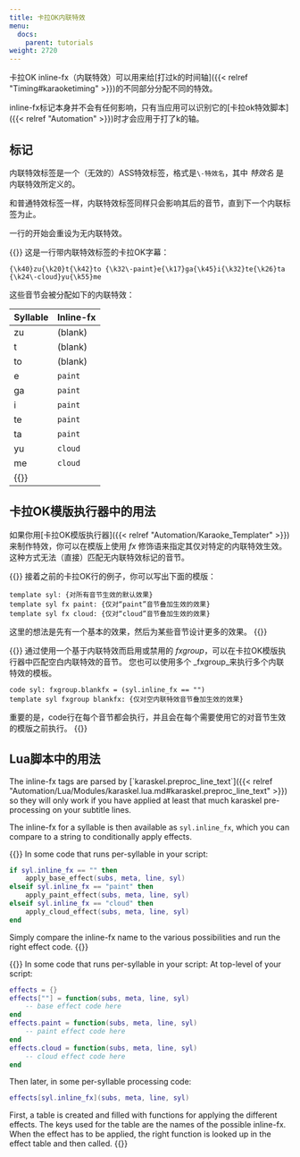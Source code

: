 ```yaml
---
title: 卡拉OK内联特效
menu:
  docs:
    parent: tutorials
weight: 2720
---
```


卡拉OK inline-fx（内联特效）可以用来给\[打过k的时间轴\]({{\< relref "Timing#karaoketiming" >}})的不同部分分配不同的特效。

inline-fx标记本身并不会有任何影响，只有当应用可以识别它的\[卡拉ok特效脚本\]({{\< relref "Automation" >}})时才会应用于打了k的轴。

## 标记

内联特效标签是一个（无效的）ASS特效标签，格式是`\-特效名`，其中 *特效名*
是内联特效所定义的。

和普通特效标签一样，内联特效标签同样只会影响其后的音节，直到下一个内联标签为止。

一行的开始会重设为无内联特效。

{{<example-box>}}
这是一行带内联特效标签的卡拉OK字幕：

```plaintext
{\k40}zu{\k20}t{\k42}to {\k32\-paint}e{\k17}ga{\k45}i{\k32}te{\k26}ta {\k24\-cloud}yu{\k55}me
```

这些音节会被分配如下的内联特效：

| Syllable           | Inline-fx |
| ------------------ | --------- |
| zu                 | (blank)   |
| t                  | (blank)   |
| to                 | (blank)   |
| e                  | `paint`   |
| ga                 | `paint`   |
| i                  | `paint`   |
| te                 | `paint`   |
| ta                 | `paint`   |
| yu                 | `cloud`   |
| me                 | `cloud`   |
| {{</example-box>}} |           |

## 卡拉OK模版执行器中的用法

如果你用\[卡拉OK模版执行器\]({{\< relref "Automation/Karaoke_Templater" >}})来制作特效，你可以在模版上使用
*fx*
修饰语来指定其仅对特定的内联特效生效。这种方式无法（直接）匹配无内联特效标记的音节。

{{<example-box>}}
接着之前的卡拉OK行的例子，你可以写出下面的模版：

```plaintext
template syl: {对所有音节生效的默认效果}
template syl fx paint: {仅对“paint”音节叠加生效的效果}
template syl fx cloud: {仅对“cloud”音节叠加生效的效果}
```

这里的想法是先有一个基本的效果，然后为某些音节设计更多的效果。
{{</example-box>}}

{{<example-box>}}
通过使用一个基于内联特效而启用或禁用的
*fxgroup*，可以在卡拉OK模版执行器中匹配空白内联特效的音节。
您也可以使用多个 \_fxgroup_来执行多个内联特效的模板。

```plaintext
code syl: fxgroup.blankfx = (syl.inline_fx == "")
template syl fxgroup blankfx: {仅对空内联特效音节叠加生效的效果}
```

重要的是，code行在每个音节都会执行，并且会在每个需要使用它的对音节生效的模版之前执行。
{{</example-box>}}

## Lua脚本中的用法

The inline-fx tags are parsed by
\[\`karaskel.preproc_line_text\`\]({{\< relref "Automation/Lua/Modules/karaskel.lua.md#karaskel.preproc_line_text" >}})
so they will only work if you have applied at least that much karaskel
pre-processing on your subtitle lines.

The inline-fx for a syllable is then available as `syl.inline_fx`, which
you can compare to a string to conditionally apply effects.

{{<example-box>}}
In some code that runs per-syllable in your script:

```lua
if syl.inline_fx == "" then
    apply_base_effect(subs, meta, line, syl)
elseif syl.inline_fx == "paint" then
    apply_paint_effect(subs, meta, line, syl)
elseif syl.inline_fx == "cloud" then
    apply_cloud_effect(subs, meta, line, syl)
end
```

Simply compare the inline-fx name to the various possibilities and run
the right effect code.
{{</example-box>}}

{{<example-box>}}
In some code that runs per-syllable in your script: At top-level of your
script:

```lua
effects = {}
effects[""] = function(subs, meta, line, syl)
    -- base effect code here
end
effects.paint = function(subs, meta, line, syl)
    -- paint effect code here
end
effects.cloud = function(subs, meta, line, syl)
    -- cloud effect code here
end
```

Then later, in some per-syllable processing code:

```lua
effects[syl.inline_fx](subs, meta, line, syl)
```

First, a table is created and filled with functions for applying the
different effects. The keys used for the table are the names of the
possible inline-fx. When the effect has to be applied, the right
function is looked up in the effect table and then called.
{{</example-box>}}

